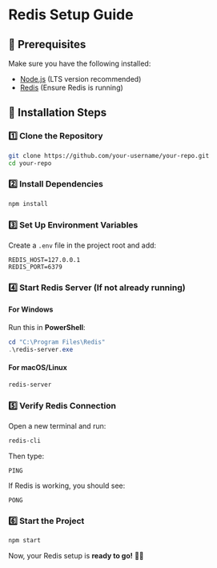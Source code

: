 # Redis Setup Guide

## 📌 Prerequisites
Make sure you have the following installed:  
- [Node.js](https://nodejs.org/) (LTS version recommended)  
- [Redis](https://redis.io/download) (Ensure Redis is running)  

## 🚀 Installation Steps

### 1️⃣ Clone the Repository  
```bash
git clone https://github.com/your-username/your-repo.git
cd your-repo
```

### 2️⃣ Install Dependencies  
```bash
npm install
```

### 3️⃣ Set Up Environment Variables  
Create a `.env` file in the project root and add:  
```plaintext
REDIS_HOST=127.0.0.1
REDIS_PORT=6379
```

### 4️⃣ Start Redis Server (If not already running)  
#### **For Windows**  
Run this in **PowerShell**:  
```powershell
cd "C:\Program Files\Redis"
.\redis-server.exe
```
#### **For macOS/Linux**  
```bash
redis-server
```

### 5️⃣ Verify Redis Connection  
Open a new terminal and run:  
```bash
redis-cli
```
Then type:  
```redis
PING
```
If Redis is working, you should see:  
```plaintext
PONG
```

### 6️⃣ Start the Project  
```bash
npm start
```

Now, your Redis setup is **ready to go!** 🎉🚀
